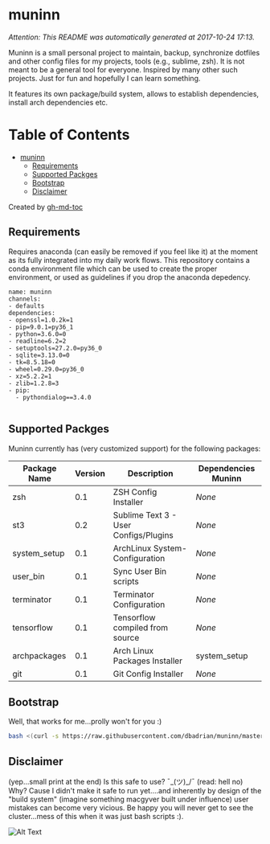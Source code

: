 # muninn

*Attention: This README was automatically generated at 2017-10-24 17:13.*

Muninn is a small personal project to maintain, backup, synchronize dotfiles and other config files for my projects, tools (e.g., sublime, zsh).
It is not meant to be a general tool for everyone. Inspired by many other such projects. Just for fun and hopefully I can learn something.

It features its own package/build system, allows to establish dependencies, install arch dependencies etc.


Table of Contents
=================

   * [muninn](#muninn)
      * [Requirements](#requirements)
      * [Supported Packges](#supported-packges)
      * [Bootstrap](#bootstrap)
      * [Disclaimer](#disclaimer)

Created by [gh-md-toc](https://github.com/ekalinin/github-markdown-toc)



## Requirements
Requires anaconda (can easily be removed if you feel like it) at the moment as its fully integrated into my daily work flows.
This repository contains a conda environment file which can be used to create the proper environment, or used as guidelines if you drop the anaconda depedency.

```
name: muninn
channels:
- defaults
dependencies:
- openssl=1.0.2k=1
- pip=9.0.1=py36_1
- python=3.6.0=0
- readline=6.2=2
- setuptools=27.2.0=py36_0
- sqlite=3.13.0=0
- tk=8.5.18=0
- wheel=0.29.0=py36_0
- xz=5.2.2=1
- zlib=1.2.8=3
- pip:
  - pythondialog==3.4.0


```

## Supported Packges
Muninn currently has (very customized support) for the following packages:

Package Name | Version | Description | Dependencies Muninn
--- | --- | --- | --- 
zsh | 0.1 | ZSH Config Installer | *None*
st3 | 0.2 | Sublime Text 3 - User Configs/Plugins | *None*
system_setup | 0.1 | ArchLinux System-Configuration | *None*
user_bin | 0.1 | Sync User Bin scripts | *None*
terminator | 0.1 | Terminator Configuration | *None*
tensorflow | 0.1 | Tensorflow compiled from source | *None*
archpackages | 0.1 | Arch Linux Packages Installer | system_setup
git | 0.1 | Git Config Installer | *None*


## Bootstrap
Well, that works for me...prolly won't for you :)

```bash
bash <(curl -s https://raw.githubusercontent.com/dbadrian/muninn/master/bootstrap.sh)
```

## Disclaimer
(yep...small print at the end)
Is this safe to use? ¯\_(ツ)_/¯ (read: hell no)
Why? Cause I didn't make it safe to run yet....and inherently by design of the "build system" (imagine something macgyver built under influence) user mistakes can become very vicious.
Be happy you will never get to see the cluster...mess of this when it was just bash scripts :).

![Alt Text](http://www.sheawong.com/wp-content/uploads/2013/08/keephatin.gif)
